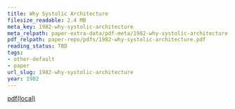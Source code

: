 ```yaml
---
title: Why Systolic Architecture
filesize_readable: 2.4 MB
meta_key: 1982-why-systolic-architecture
meta_relpath: paper-extra-data/pdf-meta/1982-why-systolic-architecture.yaml
pdf_relpath: paper-repo/pdfs/1982-why-systolic-architecture.pdf
reading_status: TBD
tags:
- other-default
- paper
url_slug: 1982-why-systolic-architecture
year: 1982
---
```


[pdf(local)](../../paper-repo/pdfs/1982-why-systolic-architecture.pdf)
